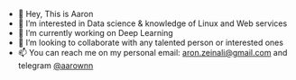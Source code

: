 - 👋 Hey, This is Aaron
- 👀 I’m interested in Data science & knowledge of Linux and Web services
- 🌱 I’m currently working on Deep Learning 
- 💞️ I’m looking to collaborate with any talented person or interested ones
- 📫 You can reach me on my personal email: aron.zeinali@gmail.com and telegram <a href="https://t.me/aarownn"> @aarownn </a>

<!---
aaronzeinali/aaronzeinali is a ✨ special ✨ repository because its `README.md` (this file) appears on your GitHub profile.
You can click the Preview link to take a look at your changes.
--->
